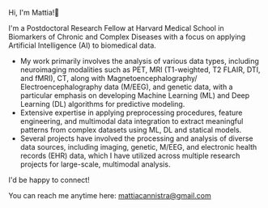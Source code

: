 Hi, I'm Mattia!👋

I'm a Postdoctoral Research Fellow at Harvard Medical School in Biomarkers of Chronic and Complex Diseases with a focus on applying Artificial Intelligence (AI) to biomedical data. 
- My work primarily involves the analysis of various data types, including neuroimaging modalities such as PET, MRI (T1-weighted, T2 FLAIR, DTI, and fMRI), CT, along with Magnetoencephalography/ Electroencephalography data (M/EEG), and genetic data, with a particular emphasis on developing Machine Learning (ML) and Deep Learning (DL) algorithms for predictive modeling. 
- Extensive expertise in applying preprocessing procedures, feature engineering, and multimodal data integration to extract meaningful patterns from complex datasets using ML, DL and statical models.
- Several projects have involved the processing and analysis of diverse data sources, including imaging, genetic, M/EEG, and electronic health records (EHR) data, which I have utilized across multiple research projects for large-scale, multimodal analysis.

I'd be happy to connect!

You can reach me anytime here: mattiacannistra@gmail.com



